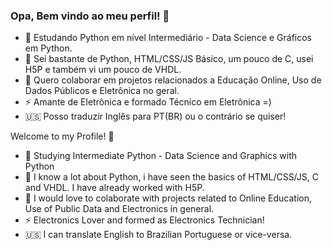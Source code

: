 ### Opa, Bem vindo ao meu perfil! 👋 

- 🌱 Estudando Python em nível Intermediário - Data Science e Gráficos em Python.
- 🧠 Sei bastante de Python, HTML/CSS/JS Básico, um pouco de C, usei H5P e também vi um pouco de VHDL.
- 👯 Quero colaborar em projetos relacionados a Educação Online, Uso de Dados Públicos e Eletrônica no geral.
- ⚡ Amante de Eletrônica e formado Técnico em Eletrônica =)
- 🇺🇸  Posso traduzir Inglês para PT(BR) ou o contrário se quiser!

Welcome to my Profile! 👋
- 🌱 Studying Intermediate Python - Data Science and Graphics with Python
- 🧠 I know a lot about Python, i have seen the basics of HTML/CSS/JS, C and VHDL. I have already worked with H5P. 
- 👯 I would love to colaborate with projects related to Online Education, Use of Public Data and Electronics in general. 
- ⚡ Electronics Lover and formed as Electronics Technician!
- 🇺🇸  I can translate English to Brazilian Portuguese or vice-versa. 
